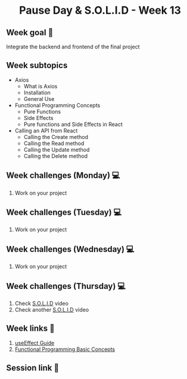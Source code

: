 <h1 align="center">Pause Day & S.O.L.I.D - Week 13</h1>

## Week goal 🏁

<p>Integrate the backend and frontend of the final project</p>

## Week subtopics

- Axios
  - What is Axios
  - Installation
  - General Use
- Functional Programming Concepts
  - Pure Functions
  - Side Effects
  - Pure functions and Side Effects in React
- Calling an API from React
  - Calling the Create method
  - Calling the Read method
  - Calling the Update method
  - Calling the Delete method

## Week challenges (Monday) 💻

1. Work on your project

## Week challenges (Tuesday) 💻

1. Work on your project

## Week challenges (Wednesday) 💻

1. Work on your project

## Week challenges (Thursday) 💻

1. Check [S.O.L.I.D](https://www.youtube.com/watch?v=2X50sKeBAcQ) video
2. Check another [S.O.L.I.D](https://www.youtube.com/watch?v=XzdhzyAukMM) video

## Week links 🔗

1. [useEffect Guide](https://overreacted.io/a-complete-guide-to-useeffect/)
2. [Functional Programming Basic Concepts](https://www.yld.io/blog/the-not-so-scary-guide-to-functional-programming/#:~:text=A%20side%20effect%20is%20when,described%20as%20having%20side%20effects.)

## Session link 🔗
